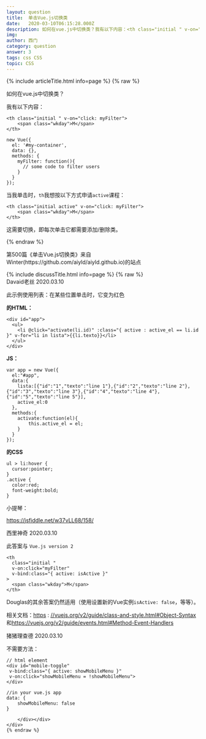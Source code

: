 ```yaml
---
layout: question
title:  单击Vue.js切换类
date:   2020-03-10T06:15:28.000Z
description: 如何在vue.js中切换类？我有以下内容：<th class="initial " v-on="click  myFilter">    <sp...
img: 
author: 西门
category: question
answer: 3
tags: css CSS
topic: CSS
---
```

<div class="article-root">
  <div class="article">
    {% include articleTitle.html info=page %}
    {% raw %}
    <div class="article-content"><p><font style="vertical-align: inherit;"><font style="vertical-align: inherit;">如何在vue.js中切换类？</font></font></p>

<p><font style="vertical-align: inherit;"><font style="vertical-align: inherit;">我有以下内容：</font></font></p>

<pre><code>&lt;th class="initial " v-on="click: myFilter"&gt;<font></font>
    &lt;span class="wkday"&gt;M&lt;/span&gt;<font></font>
&lt;/th&gt;<font></font>
<font></font>
new Vue({<font></font>
  el: '#my-container',<font></font>
  data: {},<font></font>
  methods: {<font></font>
    myFilter: function(){<font></font>
      // some code to filter users<font></font>
    }<font></font>
  }<font></font>
});<font></font>
</code></pre>

<p><font style="vertical-align: inherit;"><font style="vertical-align: inherit;">当我单击时，</font></font><code>th</code><font style="vertical-align: inherit;"><font style="vertical-align: inherit;">我想按以下方式申请</font></font><code>active</code><font style="vertical-align: inherit;"><font style="vertical-align: inherit;">课程：</font></font></p>

<pre><code>&lt;th class="initial active" v-on="click: myFilter"&gt;<font></font>
    &lt;span class="wkday"&gt;M&lt;/span&gt;<font></font>
&lt;/th&gt;      <font></font>
</code></pre>

<p><font style="vertical-align: inherit;"><font style="vertical-align: inherit;">这需要切换，即每次单击它都需要添加/删除类。</font></font></p></div>
    {% endraw %}
  </div>
  <p class="winter_mark">第500篇《单击Vue.js切换类》来自Winter(https://github.com/aiyld/aiyld.github.io)的站点</p>
  <div class="discuss-wrapper">
    {% include discussTitle.html info=page %}
    {% raw %}
    <div class="discuss-list">
    <div class="discuss-item">
        <div class="discuss-parent">
          <div class="discuss-meta">
            <span class="discuss-user">Davaid老丝</span>
            <span class="discuss-time">2020.03.10</span>
          </div>
          <div class="discuss-comment"><p><font style="vertical-align: inherit;"><font style="vertical-align: inherit;">此示例使用列表：在某些位置单击时，它变为红色</font></font></p>

<p><strong><font style="vertical-align: inherit;"><font style="vertical-align: inherit;">的HTML：</font></font></strong></p>

<pre><code>&lt;div id="app"&gt;<font></font>
  &lt;ul&gt;<font></font>
    &lt;li @click="activate(li.id)" :class="{ active : active_el == li.id }" v-for="li in lista"&gt;{{li.texto}}&lt;/li&gt;   <font></font>
  &lt;/ul&gt;<font></font>
&lt;/div&gt;<font></font>
</code></pre>

<p><strong><font style="vertical-align: inherit;"><font style="vertical-align: inherit;">JS：</font></font></strong></p>

<pre><code>var app = new Vue({<font></font>
  el:"#app",<font></font>
  data:{<font></font>
    lista:[{"id":"1","texto":"line 1"},{"id":"2","texto":"line 2"},{"id":"3","texto":"line 3"},{"id":"4","texto":"line 4"},{"id":"5","texto":"line 5"}],<font></font>
    active_el:0<font></font>
  },<font></font>
  methods:{<font></font>
    activate:function(el){<font></font>
        this.active_el = el;<font></font>
    }<font></font>
  }<font></font>
});<font></font>
</code></pre>

<p><strong><font style="vertical-align: inherit;"><font style="vertical-align: inherit;">的CSS</font></font></strong></p>

<pre><code>ul &gt; li:hover {<font></font>
  cursor:pointer;<font></font>
}<font></font>
.active {<font></font>
  color:red;<font></font>
  font-weight:bold;<font></font>
}<font></font>
</code></pre>

<p><font style="vertical-align: inherit;"><font style="vertical-align: inherit;">小提琴：</font></font></p>

<p><a href="https://jsfiddle.net/w37vLL68/158/" rel="noreferrer"><font style="vertical-align: inherit;"><font style="vertical-align: inherit;">https://jsfiddle.net/w37vLL68/158/</font></font></a></p></div>
        </div></div><div class="discuss-item">
        <div class="discuss-parent">
          <div class="discuss-meta">
            <span class="discuss-user">西里神奇</span>
            <span class="discuss-time">2020.03.10</span>
          </div>
          <div class="discuss-comment"><p><font style="vertical-align: inherit;"><font style="vertical-align: inherit;">此答案与 </font></font><code>Vue.js version 2</code></p>

<pre><code>&lt;th <font></font>
  class="initial " <font></font>
  v-on:click="myFilter"<font></font>
  v-bind:class="{ active: isActive }"<font></font>
&gt;<font></font>
  &lt;span class="wkday"&gt;M&lt;/span&gt;<font></font>
&lt;/th&gt;<font></font>
</code></pre>

<p><font style="vertical-align: inherit;"><font style="vertical-align: inherit;">Douglas的其余答案仍然适用（使用设置新的Vue实例</font></font><code>isActive: false</code><font style="vertical-align: inherit;"><font style="vertical-align: inherit;">，等等）。</font></font></p>

<p><font style="vertical-align: inherit;"><font style="vertical-align: inherit;">相关文档：</font></font><a href="https://vuejs.org/v2/guide/class-and-style.html#Object-Syntax" rel="noreferrer"><font style="vertical-align: inherit;"><font style="vertical-align: inherit;">https</font></font></a><font style="vertical-align: inherit;"><font style="vertical-align: inherit;"> : </font><a href="https://vuejs.org/v2/guide/class-and-style.html#Object-Syntax" rel="noreferrer"><font style="vertical-align: inherit;">//vuejs.org/v2/guide/class-and-style.html#Object-Syntax</font></a><font style="vertical-align: inherit;">和</font></font><a href="https://vuejs.org/v2/guide/events.html#Method-Event-Handlers" rel="noreferrer"><font style="vertical-align: inherit;"><font style="vertical-align: inherit;">https://vuejs.org/v2/guide/events.html#Method-Event-Handlers</font></font></a></p></div>
        </div></div><div class="discuss-item">
        <div class="discuss-parent">
          <div class="discuss-meta">
            <span class="discuss-user">猪猪理查德</span>
            <span class="discuss-time">2020.03.10</span>
          </div>
          <div class="discuss-comment"><p><font style="vertical-align: inherit;"><font style="vertical-align: inherit;">不需要方法： </font></font></p>

<pre><code>// html element<font></font>
&lt;div id="mobile-toggle"<font></font>
 v-bind:class="{ active: showMobileMenu }"<font></font>
 v-on:click="showMobileMenu = !showMobileMenu"&gt;<font></font>
&lt;/div&gt;<font></font>
<font></font>
//in your vue.js app<font></font>
data: {<font></font>
    showMobileMenu: false<font></font>
}<font></font>
</code></pre></div>
        </div></div>
    </div>
    {% endraw %}
  </div>
<div>
